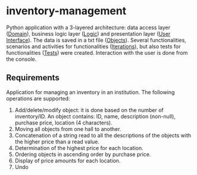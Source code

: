 # inventory-management

Python application with a 3-layered architecture: data access layer ([Domain](https://github.com/Iri25/inventory-management/blob/main/InventoryManagement/Domain.py)), business logic layer ([Logic](https://github.com/Iri25/inventory-management/blob/main/InventoryManagement/Logic.py)) and presentation layer ([User Interface](https://github.com/Iri25/inventory-management/blob/main/InventoryManagement/User%20Interface.py)). The data is saved in a txt file ([Objects](https://github.com/Iri25/inventory-management/blob/main/InventoryManagement/Objects.txt)). Several functionalities, scenarios and activities for functionalities ([Iterations](https://github.com/Iri25/inventory-management/blob/main/InventoryManagement/Iterations.py)), but also tests for functionalities ([Tests](https://github.com/Iri25/inventory-management/blob/main/InventoryManagement/Tests.py)) were created. Interaction with the user is done from the console.

## Requirements

Application for managing an inventory in an institution. The following operations are supported:
1. Add/delete/modify object: it is done based on the number of inventory/ID. An object contains: ID, name, description (non-null), purchase price, location (4 characters).
2. Moving all objects from one hall to another.
3. Concatenation of a string read to all the descriptions of the objects with the higher price than a read value.
4. Determination of the highest price for each location.
5. Ordering objects in ascending order by purchase price.
6. Display of price amounts for each location.
7. Undo
